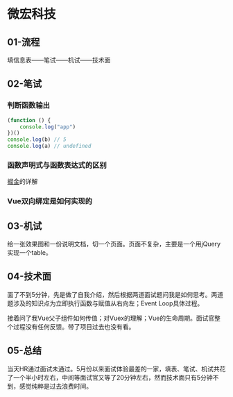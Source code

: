 # 微宏科技

## 01-流程

填信息表——笔试——机试——技术面

## 02-笔试

### 判断函数输出

```js
(function () {
    console.log("app")
})()
console.log(b) // 5
console.log(a) // undefined
```

### 函数声明式与函数表达式的区别

[掘金](https://juejin.cn/post/6844904005496209422)的详解

### Vue双向绑定是如何实现的

## 03-机试

给一张效果图和一份说明文档，切一个页面。页面不复杂，主要是一个用jQuery实现一个table。

## 04-技术面

面了不到5分钟，先是做了自我介绍，然后根据两道面试题问我是如何思考。两道题涉及的知识点为立即执行函数与赋值从右向左；Event Loop具体过程。

接着问了我Vue父子组件如何传值；对Vuex的理解；Vue的生命周期。面试官整个过程没有任何反馈。带了项目过去也没有看。

## 05-总结

当天HR通过面试未通过。5月份以来面试体验最差的一家，填表、笔试、机试共花了一个半小时左右，中间等面试官又等了20分钟左右，然而技术面只有5分钟不到，感觉纯粹是过去浪费时间。

